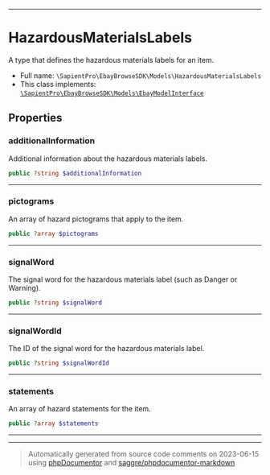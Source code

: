 ***

# HazardousMaterialsLabels

A type that defines the hazardous materials labels for an item.



* Full name: `\SapientPro\EbayBrowseSDK\Models\HazardousMaterialsLabels`
* This class implements:
[`\SapientPro\EbayBrowseSDK\Models\EbayModelInterface`](./EbayModelInterface.md)



## Properties


### additionalInformation

Additional information about the hazardous materials labels.

```php
public ?string $additionalInformation
```






***

### pictograms

An array of hazard pictograms that apply to the item.

```php
public ?array $pictograms
```






***

### signalWord

The signal word for the hazardous materials label (such as Danger or Warning).

```php
public ?string $signalWord
```






***

### signalWordId

The ID of the signal word for the hazardous materials label.

```php
public ?string $signalWordId
```






***

### statements

An array of hazard statements for the item.

```php
public ?array $statements
```






***



***
> Automatically generated from source code comments on 2023-06-15 using [phpDocumentor](http://www.phpdoc.org/) and [saggre/phpdocumentor-markdown](https://github.com/Saggre/phpDocumentor-markdown)
